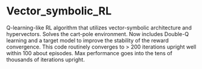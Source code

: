 # Vector_symbolic_RL
Q-learning-like RL algorithm that utilizes vector-symbolic architecture and hypervectors.
Solves the cart-pole environment. Now includes Double-Q learning and a target model to 
improve the stability of the reward convergence. This code routinely converges to > 200
iterations upright well within 100 about episodes. Max performance goes into the tens of thousands
of iterations upright. 
